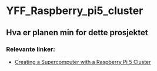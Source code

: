 # YFF_Raspberry_pi5_cluster

## Hva er planen min for dette prosjektet



### Relevante linker:
* [Creating a Supercomputer with a Raspberry Pi 5 Cluster](https://www.youtube.com/watch?v=tDENgLiJSh0)
